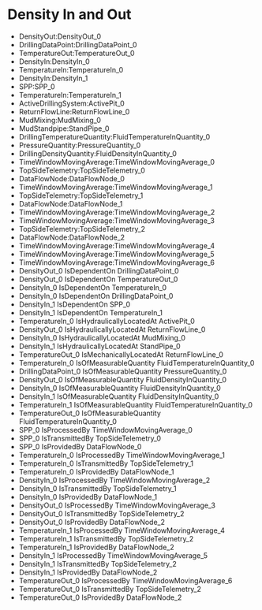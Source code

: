 # Density In and Out
- DensityOut:DensityOut_0
- DrillingDataPoint:DrillingDataPoint_0
- TemperatureOut:TemperatureOut_0
- DensityIn:DensityIn_0
- TemperatureIn:TemperatureIn_0
- DensityIn:DensityIn_1
- SPP:SPP_0
- TemperatureIn:TemperatureIn_1
- ActiveDrillingSystem:ActivePit_0
- ReturnFlowLine:ReturnFlowLine_0
- MudMixing:MudMixing_0
- MudStandpipe:StandPipe_0
- DrillingTemperatureQuantity:FluidTemperatureInQuantity_0
- PressureQuantity:PressureQuantity_0
- DrillingDensityQuantity:FluidDensityInQuantity_0
- TimeWindowMovingAverage:TimeWindowMovingAverage_0
- TopSideTelemetry:TopSideTelemetry_0
- DataFlowNode:DataFlowNode_0
- TimeWindowMovingAverage:TimeWindowMovingAverage_1
- TopSideTelemetry:TopSideTelemetry_1
- DataFlowNode:DataFlowNode_1
- TimeWindowMovingAverage:TimeWindowMovingAverage_2
- TimeWindowMovingAverage:TimeWindowMovingAverage_3
- TopSideTelemetry:TopSideTelemetry_2
- DataFlowNode:DataFlowNode_2
- TimeWindowMovingAverage:TimeWindowMovingAverage_4
- TimeWindowMovingAverage:TimeWindowMovingAverage_5
- TimeWindowMovingAverage:TimeWindowMovingAverage_6
- DensityOut_0 IsDependentOn DrillingDataPoint_0
- DensityOut_0 IsDependentOn TemperatureOut_0
- DensityIn_0 IsDependentOn TemperatureIn_0
- DensityIn_0 IsDependentOn DrillingDataPoint_0
- DensityIn_1 IsDependentOn SPP_0
- DensityIn_1 IsDependentOn TemperatureIn_1
- TemperatureIn_0 IsHydraulicallyLocatedAt ActivePit_0
- DensityOut_0 IsHydraulicallyLocatedAt ReturnFlowLine_0
- DensityIn_0 IsHydraulicallyLocatedAt MudMixing_0
- DensityIn_1 IsHydraulicallyLocatedAt StandPipe_0
- TemperatureOut_0 IsMechanicallyLocatedAt ReturnFlowLine_0
- TemperatureIn_0 IsOfMeasurableQuantity FluidTemperatureInQuantity_0
- DrillingDataPoint_0 IsOfMeasurableQuantity PressureQuantity_0
- DensityOut_0 IsOfMeasurableQuantity FluidDensityInQuantity_0
- DensityIn_0 IsOfMeasurableQuantity FluidDensityInQuantity_0
- DensityIn_1 IsOfMeasurableQuantity FluidDensityInQuantity_0
- TemperatureIn_1 IsOfMeasurableQuantity FluidTemperatureInQuantity_0
- TemperatureOut_0 IsOfMeasurableQuantity FluidTemperatureInQuantity_0
- SPP_0 IsProcessedBy TimeWindowMovingAverage_0
- SPP_0 IsTransmittedBy TopSideTelemetry_0
- SPP_0 IsProvidedBy DataFlowNode_0
- TemperatureIn_0 IsProcessedBy TimeWindowMovingAverage_1
- TemperatureIn_0 IsTransmittedBy TopSideTelemetry_1
- TemperatureIn_0 IsProvidedBy DataFlowNode_1
- DensityIn_0 IsProcessedBy TimeWindowMovingAverage_2
- DensityIn_0 IsTransmittedBy TopSideTelemetry_1
- DensityIn_0 IsProvidedBy DataFlowNode_1
- DensityOut_0 IsProcessedBy TimeWindowMovingAverage_3
- DensityOut_0 IsTransmittedBy TopSideTelemetry_2
- DensityOut_0 IsProvidedBy DataFlowNode_2
- TemperatureIn_1 IsProcessedBy TimeWindowMovingAverage_4
- TemperatureIn_1 IsTransmittedBy TopSideTelemetry_2
- TemperatureIn_1 IsProvidedBy DataFlowNode_2
- DensityIn_1 IsProcessedBy TimeWindowMovingAverage_5
- DensityIn_1 IsTransmittedBy TopSideTelemetry_2
- DensityIn_1 IsProvidedBy DataFlowNode_2
- TemperatureOut_0 IsProcessedBy TimeWindowMovingAverage_6
- TemperatureOut_0 IsTransmittedBy TopSideTelemetry_2
- TemperatureOut_0 IsProvidedBy DataFlowNode_2
